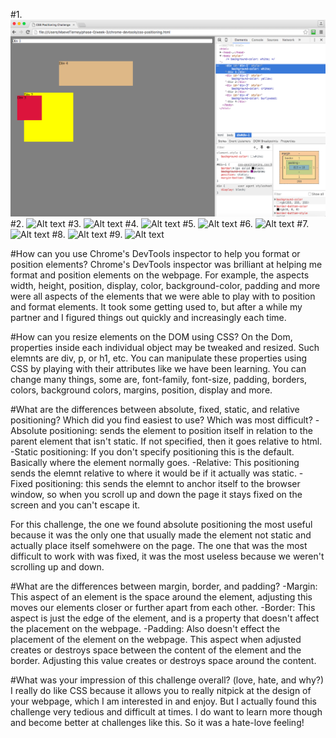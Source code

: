 #1. ![Alt text](ChangingColors.png "Changing Colors")
#2. ![Alt text](Column.png "Column")
#3. ![Alt text](Row.png "Row")
#4. ![Alt text](MakeEquidistant.png "Make Equidistant")
#5. ![Alt text](Squares.png "Squares")
#6. ![Alt text](Footer.png "Footer")
#7. ![Alt text](Header.png "Header")
#8. ![Alt text](Sidebar.png "Sidebar")
#9. ![Alt text](GetCreative.png "Get Creative")

#How can you use Chrome's DevTools inspector to help you format or position elements?
Chrome's DevTools inspector was brilliant at helping me format and position elements on the webpage. For example, the aspects width, height, position, display, color, background-color, padding and more were all aspects of the elements that we were able to play with to position and format elements. It took some getting used to, but after a while my partner and I figured things out quickly and increasingly each time. 

#How can you resize elements on the DOM using CSS?
On the Dom, properties inside each individual object may be tweaked and resized. Such elemnts are div, p, or h1, etc. You can manipulate these properties using CSS by playing with their attributes like we have been learning. You can change many things, some are, font-family, font-size, padding, borders, colors, background colors, margins, position, display and more. 

#What are the differences between absolute, fixed, static, and relative positioning? Which did you find easiest to use? Which was most difficult?
-Absolute positioning: sends the element to position itself in relation to the parent element that isn't static. If not specified, then it goes relative to html. 
-Static positioning: If you don't specify positioning this is the default. Basically where the element normally goes. 
-Relative: This positioning sends the elemnt relative to where it would be if it actually was static. 
-Fixed positioning: this sends the elemnt to anchor itself to the browser window, so when you scroll up and down the page it stays fixed on the screen and you can't escape it. 

For this challenge, the one we found absolute positioning the most useful because it was the only one that usually made the element not static and actually place itself somehwere on the page. The one that was the most difficult to work with was fixed, it was the most useless because we weren't scrolling up and down. 

#What are the differences between margin, border, and padding?
-Margin: This aspect of an element is the space around the element, adjusting this moves our elements closer or further apart from each other. 
-Border: This aspect is just the edge of the element, and is a property that doesn't affect the placement on the webpage.
-Padding: Also doesn't effect the placement of the element on the webpage. This aspect when adjusted creates or destroys space between the content of the element and the border. Adjusting this value creates or destroys space around the content. 

#What was your impression of this challenge overall? (love, hate, and why?)
I really do like CSS because it allows you to really nitpick at the design of your webpage, which I am interested in and enjoy. But I actually found this challenge very tedious and difficult at times. I do want to learn more though and become better at challenges like this. So it was a hate-love feeling! 